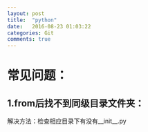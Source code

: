 ```yaml
---
layout: post
title:  "python"
date:   2016-08-23 01:03:22
categories: Git
comments: true
---
```


# 常见问题：

## 1.from后找不到同级目录文件夹：

解决方法：检查相应目录下有没有__init__.py